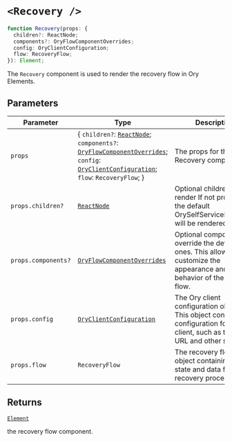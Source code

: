 # `<Recovery />`

```ts
function Recovery(props: {
  children?: ReactNode;
  components?: OryFlowComponentOverrides;
  config: OryClientConfiguration;
  flow: RecoveryFlow;
}): Element;
```

The `Recovery` component is used to render the recovery flow in Ory Elements.

## Parameters

| Parameter | Type | Description |
| ------ | ------ | ------ |
| `props` | \{ `children?`: [`ReactNode`](https://github.com/DefinitelyTyped/DefinitelyTyped/blob/9519439d51f51f794efa1b5865d3a9224c337bfd/types/react/index.d.ts#L485); `components?`: [`OryFlowComponentOverrides`](../../../type-aliases/OryFlowComponentOverrides.md); `config`: [`OryClientConfiguration`](../../../type-aliases/OryClientConfiguration.md); `flow`: `RecoveryFlow`; \} | The props for the Recovery component. |
| `props.children?` | [`ReactNode`](https://github.com/DefinitelyTyped/DefinitelyTyped/blob/9519439d51f51f794efa1b5865d3a9224c337bfd/types/react/index.d.ts#L485) | Optional children to render If not provided, the default OrySelfServiceFlowCard will be rendered. |
| `props.components?` | [`OryFlowComponentOverrides`](../../../type-aliases/OryFlowComponentOverrides.md) | Optional components to override the default ones. This allows you to customize the appearance and behavior of the recovery flow. |
| `props.config` | [`OryClientConfiguration`](../../../type-aliases/OryClientConfiguration.md) | The Ory client configuration object. This object contains the configuration for the Ory client, such as the base URL and other settings. |
| `props.flow` | `RecoveryFlow` | The recovery flow object containing the state and data for the recovery process. |

## Returns

[`Element`](https://github.com/DefinitelyTyped/DefinitelyTyped/blob/9519439d51f51f794efa1b5865d3a9224c337bfd/types/react/jsx-runtime.d.ts#L6)

the recovery flow component.
